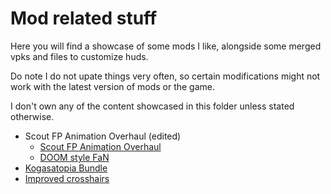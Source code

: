 # Mod related stuff

Here you will find a showcase of some mods I like, alongside some merged vpks and files to customize huds.

Do note I do not upate things very often, so certain modifications might not work with the latest version of mods or the game.

I don't own any of the content showcased in this folder unless stated otherwise.

- Scout FP Animation Overhaul (edited)
  - [Scout FP Animation Overhaul](https://gamebanana.com/mods/206352)
  - [DOOM style FaN](https://gamebanana.com/mods/206336)
- [Kogasatopia Bundle](https://tf2.gyate.net/hat)
- [Improved crosshairs](https://docs.google.com/document/d/134zOJh4ZXWQEgTrKZ520kHQ8vGF-FOmzIw2aeltyYX0/)
